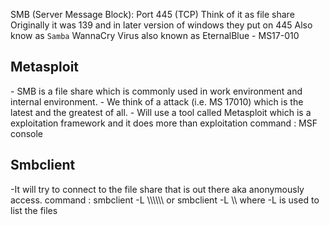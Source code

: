 SMB (Server Message Block): Port 445 (TCP)
Think of it as file share
Originally it was 139 and in later version of windows they put on 445
Also know as `Samba`
WannaCry Virus also known as EternalBlue - MS17-010

<h2> Metasploit</h2>
- SMB is a file share which is commonly used in work environment and internal environment.
- We think of a attack (i.e. MS 17010) which is the latest and the greatest of all.
- Will use a tool called Metasploit which is a exploitation framework and it does more than exploitation 
command : MSF console 

<h2> Smbclient</h2>
-It will try to connect to the file share that is out there aka anonymously access.
command : smbclient -L \\\\<IP addresss>\\ or smbclient -L \\<IP address>
where -L is used to list the files 
